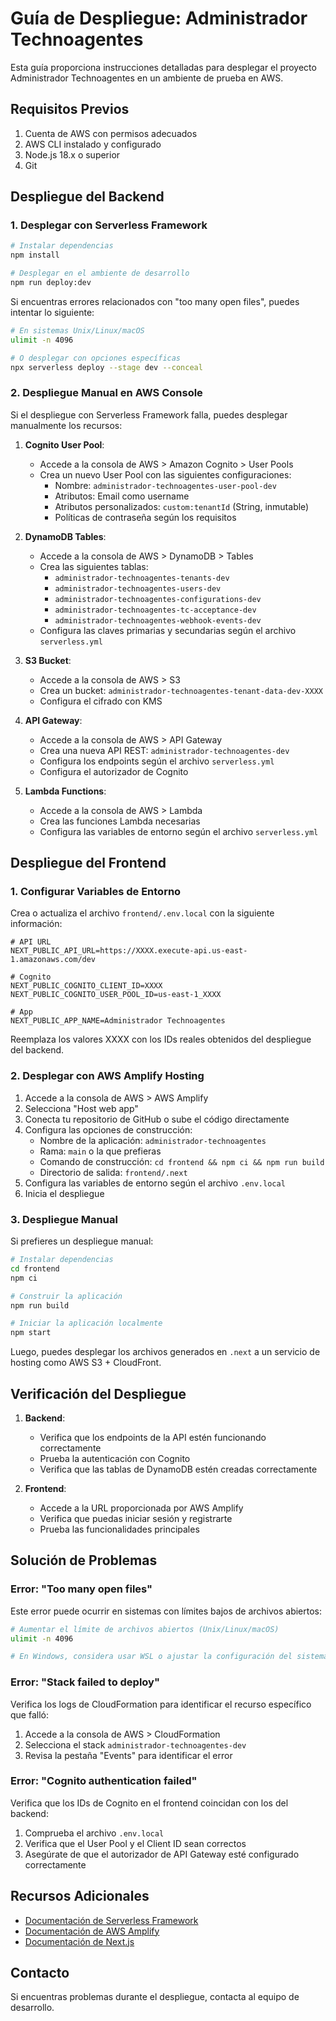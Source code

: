 # Guía de Despliegue: Administrador Technoagentes

Esta guía proporciona instrucciones detalladas para desplegar el proyecto Administrador Technoagentes en un ambiente de prueba en AWS.

## Requisitos Previos

1. Cuenta de AWS con permisos adecuados
2. AWS CLI instalado y configurado
3. Node.js 18.x o superior
4. Git

## Despliegue del Backend

### 1. Desplegar con Serverless Framework

```bash
# Instalar dependencias
npm install

# Desplegar en el ambiente de desarrollo
npm run deploy:dev
```

Si encuentras errores relacionados con "too many open files", puedes intentar lo siguiente:

```bash
# En sistemas Unix/Linux/macOS
ulimit -n 4096

# O desplegar con opciones específicas
npx serverless deploy --stage dev --conceal
```

### 2. Despliegue Manual en AWS Console

Si el despliegue con Serverless Framework falla, puedes desplegar manualmente los recursos:

1. **Cognito User Pool**:
   - Accede a la consola de AWS > Amazon Cognito > User Pools
   - Crea un nuevo User Pool con las siguientes configuraciones:
     - Nombre: `administrador-technoagentes-user-pool-dev`
     - Atributos: Email como username
     - Atributos personalizados: `custom:tenantId` (String, inmutable)
     - Políticas de contraseña según los requisitos

2. **DynamoDB Tables**:
   - Accede a la consola de AWS > DynamoDB > Tables
   - Crea las siguientes tablas:
     - `administrador-technoagentes-tenants-dev`
     - `administrador-technoagentes-users-dev`
     - `administrador-technoagentes-configurations-dev`
     - `administrador-technoagentes-tc-acceptance-dev`
     - `administrador-technoagentes-webhook-events-dev`
   - Configura las claves primarias y secundarias según el archivo `serverless.yml`

3. **S3 Bucket**:
   - Accede a la consola de AWS > S3
   - Crea un bucket: `administrador-technoagentes-tenant-data-dev-XXXX`
   - Configura el cifrado con KMS

4. **API Gateway**:
   - Accede a la consola de AWS > API Gateway
   - Crea una nueva API REST: `administrador-technoagentes-dev`
   - Configura los endpoints según el archivo `serverless.yml`
   - Configura el autorizador de Cognito

5. **Lambda Functions**:
   - Accede a la consola de AWS > Lambda
   - Crea las funciones Lambda necesarias
   - Configura las variables de entorno según el archivo `serverless.yml`

## Despliegue del Frontend

### 1. Configurar Variables de Entorno

Crea o actualiza el archivo `frontend/.env.local` con la siguiente información:

```
# API URL
NEXT_PUBLIC_API_URL=https://XXXX.execute-api.us-east-1.amazonaws.com/dev

# Cognito
NEXT_PUBLIC_COGNITO_CLIENT_ID=XXXX
NEXT_PUBLIC_COGNITO_USER_POOL_ID=us-east-1_XXXX

# App
NEXT_PUBLIC_APP_NAME=Administrador Technoagentes
```

Reemplaza los valores XXXX con los IDs reales obtenidos del despliegue del backend.

### 2. Desplegar con AWS Amplify Hosting

1. Accede a la consola de AWS > AWS Amplify
2. Selecciona "Host web app"
3. Conecta tu repositorio de GitHub o sube el código directamente
4. Configura las opciones de construcción:
   - Nombre de la aplicación: `administrador-technoagentes`
   - Rama: `main` o la que prefieras
   - Comando de construcción: `cd frontend && npm ci && npm run build`
   - Directorio de salida: `frontend/.next`
5. Configura las variables de entorno según el archivo `.env.local`
6. Inicia el despliegue

### 3. Despliegue Manual

Si prefieres un despliegue manual:

```bash
# Instalar dependencias
cd frontend
npm ci

# Construir la aplicación
npm run build

# Iniciar la aplicación localmente
npm start
```

Luego, puedes desplegar los archivos generados en `.next` a un servicio de hosting como AWS S3 + CloudFront.

## Verificación del Despliegue

1. **Backend**:
   - Verifica que los endpoints de la API estén funcionando correctamente
   - Prueba la autenticación con Cognito
   - Verifica que las tablas de DynamoDB estén creadas correctamente

2. **Frontend**:
   - Accede a la URL proporcionada por AWS Amplify
   - Verifica que puedas iniciar sesión y registrarte
   - Prueba las funcionalidades principales

## Solución de Problemas

### Error: "Too many open files"

Este error puede ocurrir en sistemas con límites bajos de archivos abiertos:

```bash
# Aumentar el límite de archivos abiertos (Unix/Linux/macOS)
ulimit -n 4096

# En Windows, considera usar WSL o ajustar la configuración del sistema
```

### Error: "Stack failed to deploy"

Verifica los logs de CloudFormation para identificar el recurso específico que falló:

1. Accede a la consola de AWS > CloudFormation
2. Selecciona el stack `administrador-technoagentes-dev`
3. Revisa la pestaña "Events" para identificar el error

### Error: "Cognito authentication failed"

Verifica que los IDs de Cognito en el frontend coincidan con los del backend:

1. Comprueba el archivo `.env.local`
2. Verifica que el User Pool y el Client ID sean correctos
3. Asegúrate de que el autorizador de API Gateway esté configurado correctamente

## Recursos Adicionales

- [Documentación de Serverless Framework](https://www.serverless.com/framework/docs/)
- [Documentación de AWS Amplify](https://docs.amplify.aws/)
- [Documentación de Next.js](https://nextjs.org/docs)

## Contacto

Si encuentras problemas durante el despliegue, contacta al equipo de desarrollo.
